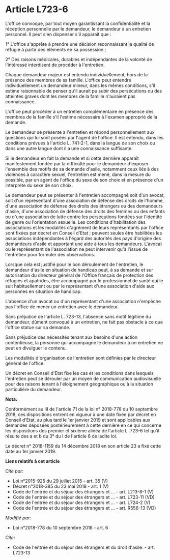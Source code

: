 # Article L723-6

L'office convoque, par tout moyen garantissant la confidentialité et la réception personnelle par le demandeur, le demandeur
à un entretien personnel. Il peut s'en dispenser s'il apparaît que :

1° L'office s'apprête à prendre une décision reconnaissant la qualité de réfugié à partir des éléments en sa possession ;

2° Des raisons médicales, durables et indépendantes de la volonté de l'intéressé interdisent de procéder à l'entretien.

Chaque demandeur majeur est entendu individuellement, hors de la présence des membres de sa famille. L'office peut entendre
individuellement un demandeur mineur, dans les mêmes conditions, s'il estime raisonnable de penser qu'il aurait pu subir des
persécutions ou des atteintes graves dont les membres de la famille n'auraient pas connaissance.

L'office peut procéder à un entretien complémentaire en présence des membres de la famille s'il l'estime nécessaire à
l'examen approprié de la demande.

Le demandeur se présente à l'entretien et répond personnellement aux questions qui lui sont posées par l'agent de l'office.
Il est entendu, dans les conditions prévues à l'article L. 741-2-1, dans la langue de son choix ou dans une autre langue dont
il a une connaissance suffisante.

Si le demandeur en fait la demande et si cette dernière apparaît manifestement fondée par la difficulté pour le demandeur
d'exposer l'ensemble des motifs de sa demande d'asile, notamment ceux liés à des violences à caractère sexuel, l'entretien
est mené, dans la mesure du possible, par un agent de l'office du sexe de son choix et en présence d'un interprète du sexe de
son choix.

Le demandeur peut se présenter à l'entretien accompagné soit d'un avocat, soit d'un représentant d'une association de défense
des droits de l'homme, d'une association de défense des droits des étrangers ou des demandeurs d'asile, d'une association de
défense des droits des femmes ou des enfants ou d'une association de lutte contre les persécutions fondées sur l'identité de
genre ou l'orientation sexuelle. Les conditions d'habilitation des associations et les modalités d'agrément de leurs
représentants par l'office sont fixées par décret en Conseil d'Etat ; peuvent seules être habilitées les associations
indépendantes à l'égard des autorités des pays d'origine des demandeurs d'asile et apportant une aide à tous les demandeurs.
L'avocat ou le représentant de l'association ne peut intervenir qu'à l'issue de l'entretien pour formuler des observations.

Lorsque cela est justifié pour le bon déroulement de l'entretien, le demandeur d'asile en situation de handicap peut, à sa
demande et sur autorisation du directeur général de l'Office français de protection des réfugiés et apatrides, être
accompagné par le professionnel de santé qui le suit habituellement ou par le représentant d'une association d'aide aux
personnes en situation de handicap.

L'absence d'un avocat ou d'un représentant d'une association n'empêche pas l'office de mener un entretien avec le demandeur.

Sans préjudice de l'article L. 723-13, l'absence sans motif légitime du demandeur, dûment convoqué à un entretien, ne fait
pas obstacle à ce que l'office statue sur sa demande.

Sans préjudice des nécessités tenant aux besoins d'une action contentieuse, la personne qui accompagne le demandeur à un
entretien ne peut en divulguer le contenu.

Les modalités d'organisation de l'entretien sont définies par le directeur général de l'office.

Un décret en Conseil d'Etat fixe les cas et les conditions dans lesquels l'entretien peut se dérouler par un moyen de
communication audiovisuelle pour des raisons tenant à l'éloignement géographique ou à la situation particulière du demandeur.

**Nota:**

Conformément au III de l'article 71 de la loi n° 2018-778 du 10 septembre 2018, ces dispositions entrent en vigueur à une
date fixée par décret en Conseil d'Etat, au plus tard le 1er janvier 2019 et sont applicables aux demandes déposées
postérieurement à cette dernière en ce qui concerne les dispositions des premier et sixième alinéa de l'article L. 723-6 tel
qu'il résulte des a et b du 3° du I de l'article 6 de ladite loi.

Le décret n° 2018-1159 du 14 décembre 2018 en son article 23 a fixé cette date au 1er janvier 2019.

**Liens relatifs à cet article**

_Cité par_:

  - Loi n°2015-925 du 29 juillet 2015 - art. 35 (V)
  - Décret n°2018-385 du 23 mai 2018 - art. 1 (V)
  - Code de l'entrée et du séjour des étrangers et ... - art. L213-8-1 (V)
  - Code de l'entrée et du séjour des étrangers et ... - art. L723-11 (VD)
  - Code de l'entrée et du séjour des étrangers et ... - art. L724-2 (V)
  - Code de l'entrée et du séjour des étrangers et ... - art. R556-13 (VD)

_Modifié par_:

  - Loi n°2018-778 du 10 septembre 2018 - art. 6

_Cite_:

  - Code de l'entrée et du séjour des étrangers et du droit d'asile. - art. L723-13
